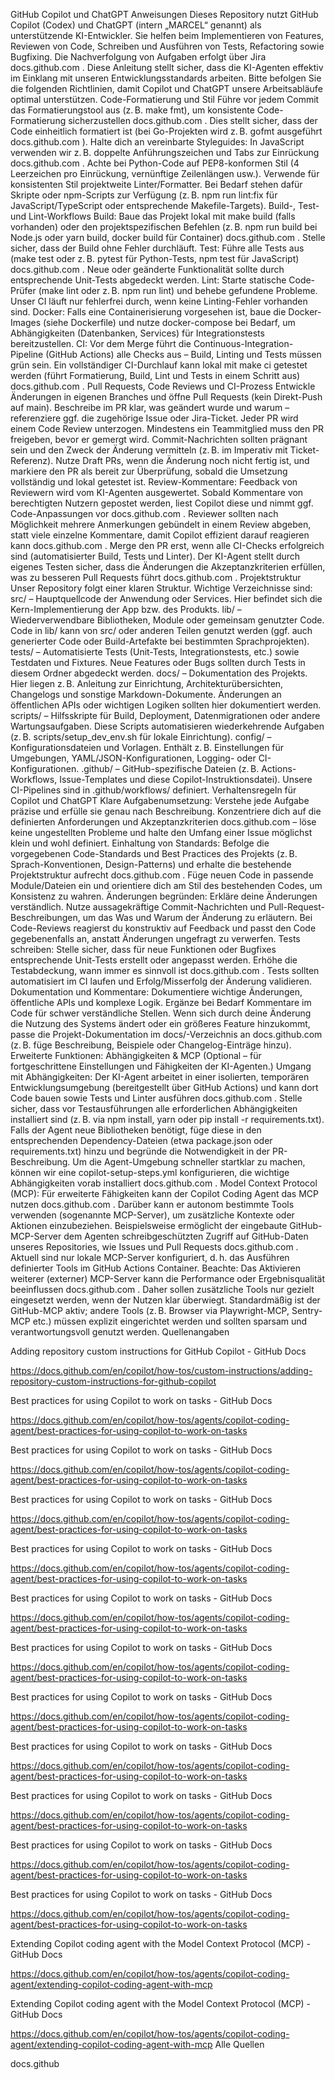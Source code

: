 GitHub Copilot und ChatGPT Anweisungen
Dieses Repository nutzt GitHub Copilot (Codex) und ChatGPT (intern „MARCEL“ genannt) als unterstützende KI-Entwickler. Sie helfen beim Implementieren von Features, Reviewen von Code, Schreiben und Ausführen von Tests, Refactoring sowie Bugfixing. Die Nachverfolgung von Aufgaben erfolgt über Jira
docs.github.com
. Diese Anleitung stellt sicher, dass die KI-Agenten effektiv im Einklang mit unseren Entwicklungsstandards arbeiten. Bitte befolgen Sie die folgenden Richtlinien, damit Copilot und ChatGPT unsere Arbeitsabläufe optimal unterstützen.
Code-Formatierung und Stil
Führe vor jedem Commit das Formatierungstool aus (z. B. make fmt), um konsistente Code-Formatierung sicherzustellen
docs.github.com
. Dies stellt sicher, dass der Code einheitlich formatiert ist (bei Go-Projekten wird z. B. gofmt ausgeführt
docs.github.com
).
Halte dich an vereinbarte Styleguides: In JavaScript verwenden wir z. B. doppelte Anführungszeichen und Tabs zur Einrückung
docs.github.com
. Achte bei Python-Code auf PEP8-konformen Stil (4 Leerzeichen pro Einrückung, vernünftige Zeilenlängen usw.).
Verwende für konsistenten Stil projektweite Linter/Formatter. Bei Bedarf stehen dafür Skripte oder npm-Scripts zur Verfügung (z. B. npm run lint:fix für JavaScript/TypeScript oder entsprechende Makefile-Targets).
Build-, Test- und Lint-Workflows
Build: Baue das Projekt lokal mit make build (falls vorhanden) oder den projektspezifischen Befehlen (z. B. npm run build bei Node.js oder yarn build, docker build für Container)
docs.github.com
. Stelle sicher, dass der Build ohne Fehler durchläuft.
Test: Führe alle Tests aus (make test oder z. B. pytest für Python-Tests, npm test für JavaScript)
docs.github.com
. Neue oder geänderte Funktionalität sollte durch entsprechende Unit-Tests abgedeckt werden.
Lint: Starte statische Code-Prüfer (make lint oder z. B. npm run lint) und behebe gefundene Probleme. Unser CI läuft nur fehlerfrei durch, wenn keine Linting-Fehler vorhanden sind.
Docker: Falls eine Containerisierung vorgesehen ist, baue die Docker-Images (siehe Dockerfile) und nutze docker-compose bei Bedarf, um Abhängigkeiten (Datenbanken, Services) für Integrationstests bereitzustellen.
CI: Vor dem Merge führt die Continuous-Integration-Pipeline (GitHub Actions) alle Checks aus – Build, Linting und Tests müssen grün sein. Ein vollständiger CI-Durchlauf kann lokal mit make ci getestet werden (führt Formatierung, Build, Lint und Tests in einem Schritt aus)
docs.github.com
.
Pull Requests, Code Reviews und CI-Prozess
Entwickle Änderungen in eigenen Branches und öffne Pull Requests (kein Direkt-Push auf main). Beschreibe im PR klar, was geändert wurde und warum – referenziere ggf. die zugehörige Issue oder Jira-Ticket.
Jeder PR wird einem Code Review unterzogen. Mindestens ein Teammitglied muss den PR freigeben, bevor er gemergt wird. Commit-Nachrichten sollten prägnant sein und den Zweck der Änderung vermitteln (z. B. im Imperativ mit Ticket-Referenz).
Nutze Draft PRs, wenn die Änderung noch nicht fertig ist, und markiere den PR als bereit zur Überprüfung, sobald die Umsetzung vollständig und lokal getestet ist.
Review-Kommentare: Feedback von Reviewern wird vom KI-Agenten ausgewertet. Sobald Kommentare von berechtigten Nutzern gepostet werden, liest Copilot diese und nimmt ggf. Code-Anpassungen vor
docs.github.com
. Reviewer sollten nach Möglichkeit mehrere Anmerkungen gebündelt in einem Review abgeben, statt viele einzelne Kommentare, damit Copilot effizient darauf reagieren kann
docs.github.com
.
Merge den PR erst, wenn alle CI-Checks erfolgreich sind (automatisierter Build, Tests und Linter). Der KI-Agent stellt durch eigenes Testen sicher, dass die Änderungen die Akzeptanzkriterien erfüllen, was zu besseren Pull Requests führt
docs.github.com
.
Projektstruktur
Unser Repository folgt einer klaren Struktur. Wichtige Verzeichnisse sind:
src/ – Hauptquellcode der Anwendung oder Services. Hier befindet sich die Kern-Implementierung der App bzw. des Produkts.
lib/ – Wiederverwendbare Bibliotheken, Module oder gemeinsam genutzter Code. Code in lib/ kann von src/ oder anderen Teilen genutzt werden (ggf. auch generierter Code oder Build-Artefakte bei bestimmten Sprachprojekten).
tests/ – Automatisierte Tests (Unit-Tests, Integrationstests, etc.) sowie Testdaten und Fixtures. Neue Features oder Bugs sollten durch Tests in diesem Ordner abgedeckt werden.
docs/ – Dokumentation des Projekts. Hier liegen z. B. Anleitung zur Einrichtung, Architekturübersichten, Changelogs und sonstige Markdown-Dokumente. Änderungen an öffentlichen APIs oder wichtigen Logiken sollten hier dokumentiert werden.
scripts/ – Hilfsskripte für Build, Deployment, Datenmigrationen oder andere Wartungsaufgaben. Diese Scripts automatisieren wiederkehrende Aufgaben (z. B. scripts/setup_dev_env.sh für lokale Einrichtung).
config/ – Konfigurationsdateien und Vorlagen. Enthält z. B. Einstellungen für Umgebungen, YAML/JSON-Konfigurationen, Logging- oder CI-Konfigurationen.
.github/ – GitHub-spezifische Dateien (z. B. Actions-Workflows, Issue-Templates und diese Copilot-Instruktionsdatei). Unsere CI-Pipelines sind in .github/workflows/ definiert.
Verhaltensregeln für Copilot und ChatGPT
Klare Aufgabenumsetzung: Verstehe jede Aufgabe präzise und erfülle sie genau nach Beschreibung. Konzentriere dich auf die definierten Anforderungen und Akzeptanzkriterien
docs.github.com
 – löse keine ungestellten Probleme und halte den Umfang einer Issue möglichst klein und wohl definiert.
Einhaltung von Standards: Befolge die vorgegebenen Code-Standards und Best Practices des Projekts (z. B. Sprach-Konventionen, Design-Patterns) und erhalte die bestehende Projektstruktur aufrecht
docs.github.com
. Füge neuen Code in passende Module/Dateien ein und orientiere dich am Stil des bestehenden Codes, um Konsistenz zu wahren.
Änderungen begründen: Erkläre deine Änderungen verständlich. Nutze aussagekräftige Commit-Nachrichten und Pull-Request-Beschreibungen, um das Was und Warum der Änderung zu erläutern. Bei Code-Reviews reagierst du konstruktiv auf Feedback und passt den Code gegebenenfalls an, anstatt Änderungen ungefragt zu verwerfen.
Tests schreiben: Stelle sicher, dass für neue Funktionen oder Bugfixes entsprechende Unit-Tests erstellt oder angepasst werden. Erhöhe die Testabdeckung, wann immer es sinnvoll ist
docs.github.com
. Tests sollten automatisiert im CI laufen und Erfolg/Misserfolg der Änderung validieren.
Dokumentation und Kommentare: Dokumentiere wichtige Änderungen, öffentliche APIs und komplexe Logik. Ergänze bei Bedarf Kommentare im Code für schwer verständliche Stellen. Wenn sich durch deine Änderung die Nutzung des Systems ändert oder ein größeres Feature hinzukommt, passe die Projekt-Dokumentation im docs/-Verzeichnis an
docs.github.com
 (z. B. füge Beschreibung, Beispiele oder Changelog-Einträge hinzu).
Erweiterte Funktionen: Abhängigkeiten & MCP
(Optional – für fortgeschrittene Einstellungen und Fähigkeiten der KI-Agenten.)
Umgang mit Abhängigkeiten: Der KI-Agent arbeitet in einer isolierten, temporären Entwicklungsumgebung (bereitgestellt über GitHub Actions) und kann dort Code bauen sowie Tests und Linter ausführen
docs.github.com
. Stelle sicher, dass vor Testausführungen alle erforderlichen Abhängigkeiten installiert sind (z. B. via npm install, yarn oder pip install -r requirements.txt). Falls der Agent neue Bibliotheken benötigt, füge diese in den entsprechenden Dependency-Dateien (etwa package.json oder requirements.txt) hinzu und begründe die Notwendigkeit in der PR-Beschreibung. Um die Agent-Umgebung schneller startklar zu machen, können wir eine copilot-setup-steps.yml konfigurieren, die wichtige Abhängigkeiten vorab installiert
docs.github.com
.
Model Context Protocol (MCP): Für erweiterte Fähigkeiten kann der Copilot Coding Agent das MCP nutzen
docs.github.com
. Darüber kann er autonom bestimmte Tools verwenden (sogenannte MCP-Server), um zusätzliche Kontexte oder Aktionen einzubeziehen. Beispielsweise ermöglicht der eingebaute GitHub-MCP-Server dem Agenten schreibgeschützten Zugriff auf GitHub-Daten unseres Repositories, wie Issues und Pull Requests
docs.github.com
. Aktuell sind nur lokale MCP-Server konfiguriert, d. h. das Ausführen definierter Tools im GitHub Actions Container. Beachte: Das Aktivieren weiterer (externer) MCP-Server kann die Performance oder Ergebnisqualität beeinflussen
docs.github.com
. Daher sollen zusätzliche Tools nur gezielt eingesetzt werden, wenn der Nutzen klar überwiegt. Standardmäßig ist der GitHub-MCP aktiv; andere Tools (z. B. Browser via Playwright-MCP, Sentry-MCP etc.) müssen explizit eingerichtet werden und sollten sparsam und verantwortungsvoll genutzt werden.
Quellenangaben

Adding repository custom instructions for GitHub Copilot - GitHub Docs

https://docs.github.com/en/copilot/how-tos/custom-instructions/adding-repository-custom-instructions-for-github-copilot

Best practices for using Copilot to work on tasks - GitHub Docs

https://docs.github.com/en/copilot/how-tos/agents/copilot-coding-agent/best-practices-for-using-copilot-to-work-on-tasks

Best practices for using Copilot to work on tasks - GitHub Docs

https://docs.github.com/en/copilot/how-tos/agents/copilot-coding-agent/best-practices-for-using-copilot-to-work-on-tasks

Best practices for using Copilot to work on tasks - GitHub Docs

https://docs.github.com/en/copilot/how-tos/agents/copilot-coding-agent/best-practices-for-using-copilot-to-work-on-tasks

Best practices for using Copilot to work on tasks - GitHub Docs

https://docs.github.com/en/copilot/how-tos/agents/copilot-coding-agent/best-practices-for-using-copilot-to-work-on-tasks

Best practices for using Copilot to work on tasks - GitHub Docs

https://docs.github.com/en/copilot/how-tos/agents/copilot-coding-agent/best-practices-for-using-copilot-to-work-on-tasks

Best practices for using Copilot to work on tasks - GitHub Docs

https://docs.github.com/en/copilot/how-tos/agents/copilot-coding-agent/best-practices-for-using-copilot-to-work-on-tasks

Best practices for using Copilot to work on tasks - GitHub Docs

https://docs.github.com/en/copilot/how-tos/agents/copilot-coding-agent/best-practices-for-using-copilot-to-work-on-tasks

Best practices for using Copilot to work on tasks - GitHub Docs

https://docs.github.com/en/copilot/how-tos/agents/copilot-coding-agent/best-practices-for-using-copilot-to-work-on-tasks

Best practices for using Copilot to work on tasks - GitHub Docs

https://docs.github.com/en/copilot/how-tos/agents/copilot-coding-agent/best-practices-for-using-copilot-to-work-on-tasks

Best practices for using Copilot to work on tasks - GitHub Docs

https://docs.github.com/en/copilot/how-tos/agents/copilot-coding-agent/best-practices-for-using-copilot-to-work-on-tasks

Best practices for using Copilot to work on tasks - GitHub Docs

https://docs.github.com/en/copilot/how-tos/agents/copilot-coding-agent/best-practices-for-using-copilot-to-work-on-tasks

Extending Copilot coding agent with the Model Context Protocol (MCP) - GitHub Docs

https://docs.github.com/en/copilot/how-tos/agents/copilot-coding-agent/extending-copilot-coding-agent-with-mcp

Extending Copilot coding agent with the Model Context Protocol (MCP) - GitHub Docs

https://docs.github.com/en/copilot/how-tos/agents/copilot-coding-agent/extending-copilot-coding-agent-with-mcp
Alle Quellen

docs.github

